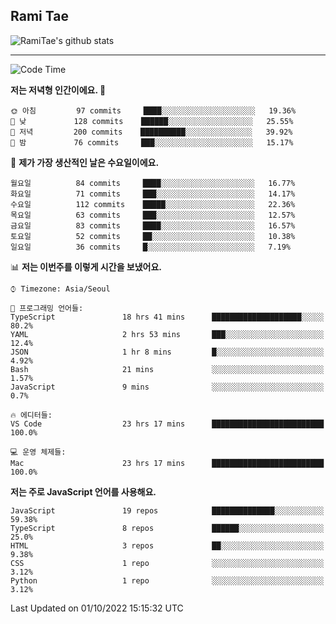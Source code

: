 ## Rami Tae

![RamiTae's github stats](https://github-readme-stats.vercel.app/api?username=RamiTae&show_icons=true&theme=tokyonight)

---
<!--START_SECTION:waka-->
![Code Time](http://img.shields.io/badge/Code%20Time-416%20hrs%2058%20mins-blue)

**저는 저녁형 인간이에요. 🦉** 

```text
🌞 아침         97 commits     ████░░░░░░░░░░░░░░░░░░░░░   19.36% 
🌆 낮　         128 commits    ██████░░░░░░░░░░░░░░░░░░░   25.55% 
🌃 저녁         200 commits    ██████████░░░░░░░░░░░░░░░   39.92% 
🌙 밤　         76 commits     ███░░░░░░░░░░░░░░░░░░░░░░   15.17%

```
📅 **제가 가장 생산적인 날은 수요일이에요.** 

```text
월요일          84 commits     ████░░░░░░░░░░░░░░░░░░░░░   16.77% 
화요일          71 commits     ███░░░░░░░░░░░░░░░░░░░░░░   14.17% 
수요일          112 commits    █████░░░░░░░░░░░░░░░░░░░░   22.36% 
목요일          63 commits     ███░░░░░░░░░░░░░░░░░░░░░░   12.57% 
금요일          83 commits     ████░░░░░░░░░░░░░░░░░░░░░   16.57% 
토요일          52 commits     ██░░░░░░░░░░░░░░░░░░░░░░░   10.38% 
일요일          36 commits     █░░░░░░░░░░░░░░░░░░░░░░░░   7.19%

```


📊 **저는 이번주를 이렇게 시간을 보냈어요.** 

```text
⌚︎ Timezone: Asia/Seoul

💬 프로그래밍 언어들: 
TypeScript               18 hrs 41 mins      ████████████████████░░░░░   80.2% 
YAML                     2 hrs 53 mins       ███░░░░░░░░░░░░░░░░░░░░░░   12.4% 
JSON                     1 hr 8 mins         █░░░░░░░░░░░░░░░░░░░░░░░░   4.92% 
Bash                     21 mins             ░░░░░░░░░░░░░░░░░░░░░░░░░   1.57% 
JavaScript               9 mins              ░░░░░░░░░░░░░░░░░░░░░░░░░   0.7%

🔥 에디터들: 
VS Code                  23 hrs 17 mins      █████████████████████████   100.0%

💻 운영 체제들: 
Mac                      23 hrs 17 mins      █████████████████████████   100.0%

```

**저는 주로 JavaScript 언어를 사용해요.** 

```text
JavaScript               19 repos            ██████████████░░░░░░░░░░░   59.38% 
TypeScript               8 repos             ██████░░░░░░░░░░░░░░░░░░░   25.0% 
HTML                     3 repos             ██░░░░░░░░░░░░░░░░░░░░░░░   9.38% 
CSS                      1 repo              ░░░░░░░░░░░░░░░░░░░░░░░░░   3.12% 
Python                   1 repo              ░░░░░░░░░░░░░░░░░░░░░░░░░   3.12%

```



 Last Updated on 01/10/2022 15:15:32 UTC
<!--END_SECTION:waka-->
